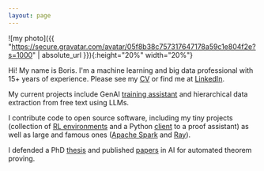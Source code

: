 ```yaml
---
layout: page
---
```


![my photo]({{
"https://secure.gravatar.com/avatar/05f8b38c757317647178a59c1e804f2e?s=1000"
| absolute_url }}){:height="20%" width="20%"}

Hi! My name is Boris. I'm a machine learning and big data
professional with 15+ years of experience. Please see my
[CV](boris-shminke.pdf) or find me at
[LinkedIn](https://www.linkedin.com/in/inpefess/).

My current projects include GenAI [training
assistant](https://expleo.com/global/en/case-studies/gen-ai-training-coach/)
and hierarchical data extraction from free text using LLMs.

I contribute code to open source software, including my tiny projects
(collection of [RL
environments](https://github.com/inpefess/gym-saturation) and a
Python [client](https://github.com/inpefess/isabelle-client) to a
proof assistant) as well as large and famous ones ([Apache
Spark](https://github.com/apache/spark/pull/20691) and
[Ray](https://github.com/ray-project/ray/pull/34790)).

I defended a PhD [thesis](https://theses.fr/2023COAZ4058) and
published
[papers](https://scholar.google.com/citations?user=AxWTLt0AAAAJ) in
AI for automated theorem proving.
